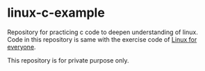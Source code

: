 # linux-c-example
Repository for practicing c code to deepen understanding of linux.  
Code in this repository is same with the exercise code of [Linux for everyone](http://www.yes24.com/Product/Goods/66809486).

This repository is for private purpose only.
